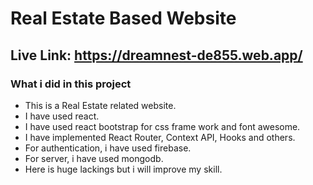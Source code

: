# Real Estate Based Website

## Live Link: https://dreamnest-de855.web.app/

### What i did in this project

- This is a Real Estate related website.
- I have used react.
- I have used react bootstrap for css frame work and font awesome.
- I have implemented React Router, Context API, Hooks and others.
- For authentication, i have used firebase.
- For server, i have used mongodb.
- Here is huge lackings but i will improve my skill.
